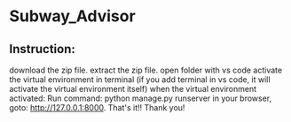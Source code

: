 # Subway_Advisor
## Instruction: 
 download the zip file.
 extract the zip file.
 open folder with vs code
 activate the virtual environment in terminal (if you add terminal in vs code, it will activate the virtual environment itself)
 when the virtual environment activated:
 Run command: python manage.py runserver
in your browser, goto: http://127.0.0.1:8000.
 That's it!! 
 Thank you!
